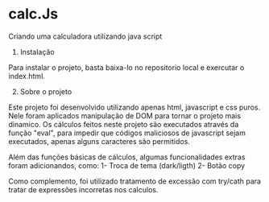 # calc.Js
Criando uma calculadora utilizando java script

1. Instalação

  Para instalar o projeto, basta baixa-lo no repositorio local e exercutar o index.html.

2. Sobre o projeto

Este projeto foi desenvolvido utilizando apenas html, javascript e css puros. Nele foram aplicados manipulação de DOM para tornar o projeto mais dinamico.
Os cálculos feitos neste projeto são executados através da função "eval", para impedir que códigos maliciosos de javascript sejam executados, apenas alguns
caracteres são permitidos.

Além das funções básicas de cálculos, algumas funcionalidades extras foram adicionandos, como:
  1- Troca de tema (dark/ligth)
  2- Botão copy

Como complemento, foi utilizado tratamento de excessão com try/cath para tratar de expressões incorretas nos calculos.
